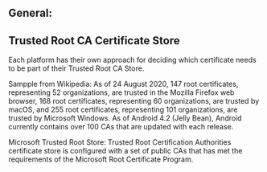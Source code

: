 ## General:


## Trusted Root CA Certificate Store
Each platform has their own approach for deciding which certificate needs to be part of their Trusted Root CA Store.

Sampple from Wikipedia:
As of 24 August 2020, 147 root certificates, representing 52 organizations, are trusted in the Mozilla Firefox web browser, 168 root certificates, representing 60 organizations, are trusted by macOS, and 255 root certificates, representing 101 organizations, are trusted by Microsoft Windows. As of Android 4.2 (Jelly Bean), Android currently contains over 100 CAs that are updated with each release.

Microsoft Trusted Root Store: 
Trusted Root Certification Authorities certificate store is configured with a set of public CAs that has met the requirements of the Microsoft Root Certificate Program.

